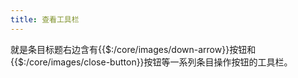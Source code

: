 ```yaml
---
title: 查看工具栏
---
```


就是条目标题右边含有{{$:/core/images/down-arrow}}按钮和{{$:/core/images/close-button}}按钮等一系列条目操作按钮的工具栏。